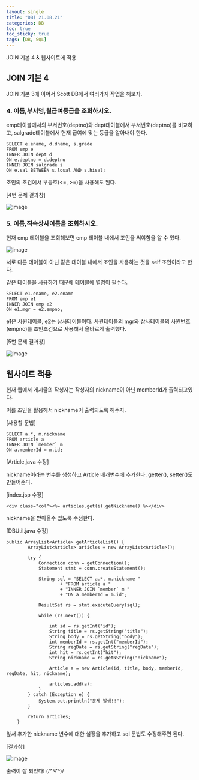 ```yaml
---
layout: single
title: "DB) 21.08.21"
categories: DB
toc: true
toc_sticky: true
tags: [DB, SQL]
---
```

JOIN 기본 4 & 웹사이트에 적용

## JOIN 기본 4

JOIN 기본 3에 이어서 Scott DB에서 여러가지 작업을 해보자.

### 4. 이름,부서명,월급여등급을 조회하시오.

emp테이블에서의 부서번호(deptno)와 dept테이블에서 부서번호(deptno)를 비교하고, salgrade테이블에서 현재 급여에 맞는 등급을 알아내야 한다.

```
SELECT e.ename, d.dname, s.grade
FROM emp e
INNER JOIN dept d
ON e.deptno = d.deptno
INNER JOIN salgrade s
ON e.sal BETWEEN s.losal AND s.hisal;
```
조인의 조건에서 부등호(<=, >=)을 사용해도 된다.

[4번 문제 결과창]

![image](https://user-images.githubusercontent.com/52832956/130323518-083c0b84-6821-4a41-8179-313c214b122c.png)

### 5. 이름,직속상사이름을 조회하시오.

현재 emp 테이블을 조회해보면 emp 테이블 내에서 조인을 써야함을 알 수 있다.

![image](https://user-images.githubusercontent.com/52832956/130323554-1cafafd4-bc96-42f2-835d-0e79ed7cabd5.png)

서로 다른 테이블이 아닌 같은 테이블 내에서 조인을 사용하는 것을 self 조인이라고 한다. 

같은 테이블을 사용하기 때문에 테이블에 별명이 필수다.

```
SELECT e1.ename, e2.ename
FROM emp e1
INNER JOIN emp e2 
ON e1.mgr = e2.empno;
```
e1은 사원테이블, e2는 상사테이블이다. 사원테이블의 mgr와 상사테이블의 사원번호(empno)를 조인조건으로 사용해서 올바르게 출력했다.

[5번 문제 결과창]

![image](https://user-images.githubusercontent.com/52832956/130323603-864573f6-3c21-48f3-8b86-47f68651120f.png)

## 웹사이트 적용

현재 웹에서 게시글의 작성자는 작성자의 nickname이 아닌 memberId가 출력되고있다.

이를 조인을 활용해서 nickname이 출력되도록 해주자.

[사용할 문법]

```
SELECT a.*, m.nickname
FROM article a
INNER JOIN `member` m
ON a.memberId = m.id;
```

[Article.java 수정]

nickname이라는 변수를 생성하고 Article 매개변수에 추가한다. getter(), setter()도 만들어준다.

[index.jsp 수정]

```
<div class="col"><%= articles.get(i).getNickname() %></div>
```
nickname을 받아올수 있도록 수정한다.

[DBUtil.java 수정]

```
public ArrayList<Article> getArticleList() {
		ArrayList<Article> articles = new ArrayList<Article>();

		try {
			Connection conn = getConnection();
			Statement stmt = conn.createStatement();
			
			String sql = "SELECT a.*, m.nickname "
					+ "FROM article a "
					+ "INNER JOIN `member` m "
					+ "ON a.memberId = m.id";
			
			ResultSet rs = stmt.executeQuery(sql);

			while (rs.next()) {

				int id = rs.getInt("id");
				String title = rs.getString("title");
				String body = rs.getString("body");
				int memberId = rs.getInt("memberId");
				String regDate = rs.getString("regDate");
				int hit = rs.getInt("hit");
				String nickname = rs.getNString("nickname");

				Article a = new Article(id, title, body, memberId, regDate, hit, nickname);

				articles.add(a);
			}
		} catch (Exception e) {
			System.out.println("문제 발생!!");
		}

		return articles;
	}
```
앞서 추가한 nickname 변수에 대한 설정을 추가하고 sql 문법도 수정해주면 된다.

[결과창]

![image](https://user-images.githubusercontent.com/52832956/130324105-bdaee71a-9a0b-4aa6-b9e8-68bf634b8c4b.png)

출력이 잘 되었다! (/^▽^)/

